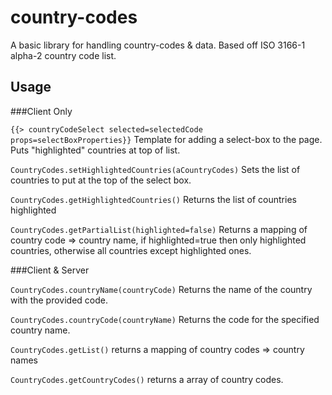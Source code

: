 country-codes
=======================

A basic library for handling country-codes & data. Based off ISO 3166-1 alpha-2 country code list.

Usage
-----------------------

###Client Only

`{{> countryCodeSelect selected=selectedCode props=selectBoxProperties}}`
Template for adding a select-box to the page. Puts "highlighted" countries at top of list.


`CountryCodes.setHighlightedCountries(aCountryCodes)`
Sets the list of countries to put at the top of the select box.

`CountryCodes.getHighlightedCountries()`
Returns the list of countries highlighted

`CountryCodes.getPartialList(highlighted=false)`
Returns a mapping of country code => country name, if highlighted=true then only highlighted countries,
otherwise all countries except highlighted ones.

###Client & Server

`CountryCodes.countryName(countryCode)`
Returns the name of the country with the provided code.

`CountryCodes.countryCode(countryName)`
Returns the code for the specified country name.

`CountryCodes.getList()`
returns a mapping of country codes => country names

`CountryCodes.getCountryCodes()`
returns a array of country codes.
